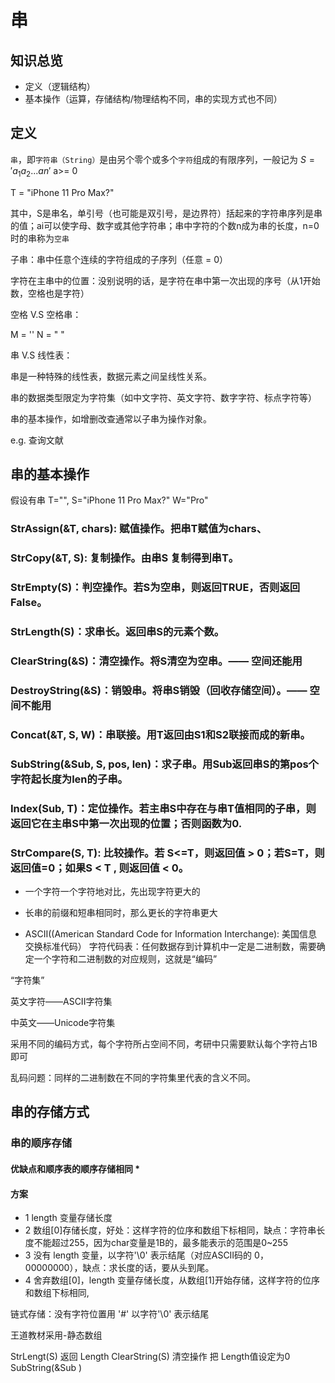 # 串
## 知识总览
- 定义（逻辑结构）
- 基本操作（运算，存储结构/物理结构不同，串的实现方式也不同）

## 定义
`串`，即`字符串（String）`是由另个零个或多个`字符`组成的有限序列，一般记为 $S='a_{ 1}a_{2}...a{n}'$ a>= 0

T = "iPhone 11 Pro Max?"

其中，S是串名，单引号（也可能是双引号，是边界符）括起来的字符串序列是串的值；ai可以使字母、数字或其他字符串；串中字符的个数n成为串的长度，n=0时的串称为`空串`

子串：串中任意个连续的字符组成的子序列（任意 = 0）

字符在主串中的位置：没别说明的话，是字符在串中第一次出现的序号（从1开始数，空格也是字符）

空格 V.S 空格串：

M = '' N = "   " 

串 V.S 线性表：

串是一种特殊的线性表，数据元素之间呈线性关系。

串的数据类型限定为字符集（如中文字符、英文字符、数字字符、标点字符等）

串的基本操作，如增删改查通常以子串为操作对象。

e.g. 查询文献

## 串的基本操作

假设有串 T="", S="iPhone 11 Pro Max?" W="Pro"

### StrAssign(&T, chars): 赋值操作。把串T赋值为chars、

### StrCopy(&T, S): 复制操作。由串S 复制得到串T。

### StrEmpty(S)：判空操作。若S为空串，则返回TRUE，否则返回False。

### StrLength(S)：求串长。返回串S的元素个数。

### ClearString(&S)：清空操作。将S清空为空串。—— 空间还能用

### DestroyString(&S)：销毁串。将串S销毁（回收存储空间）。—— 空间不能用

### Concat(&T, S, W)：串联接。用T返回由S1和S2联接而成的新串。

### SubString(&Sub, S, pos, len)：求子串。用Sub返回串S的第pos个字符起长度为len的子串。

### Index(Sub, T)：定位操作。若主串S中存在与串T值相同的子串，则返回它在主串S中第一次出现的位置；否则函数为0.

### StrCompare(S, T): 比较操作。若 S<=T，则返回值 > 0；若S=T，则返回值=0；如果S < T , 则返回值 < 0。

- 一个字符一个字符地对比，先出现字符更大的

- 长串的前缀和短串相同时，那么更长的字符串更大

- ASCII((American Standard Code for Information Interchange): 美国信息交换标准代码） 字符代码表：任何数据存到计算机中一定是二进制数，需要确定一个字符和二进制数的对应规则，这就是“编码”

“字符集”

英文字符——ASCII字符集

中英文——Unicode字符集

采用不同的编码方式，每个字符所占空间不同，考研中只需要默认每个字符占1B即可

乱码问题：同样的二进制数在不同的字符集里代表的含义不同。

## 串的存储方式

### 串的顺序存储

#### 优缺点和顺序表的顺序存储相同 *

#### 方案

- 1 length 变量存储长度
- 2 数组[0]存储长度，好处：这样字符的位序和数组下标相同，缺点：字符串长度不能超过255，因为char变量是1B的，最多能表示的范围是0~255
- 3 没有 length 变量，以字符'\0' 表示结尾（对应ASCII码的 0，00000000），缺点：求长度的话，要从头到尾。
- 4 舍弃数组[0]，length 变量存储长度，从数组[1]开始存储，这样字符的位序和数组下标相同,


链式存储：没有字符位置用 '#' 以字符'\0' 表示结尾

王道教材采用-静态数组

StrLengt(S) 返回 Length
ClearString(S) 清空操作 把 Length值设定为0
SubString(&Sub )